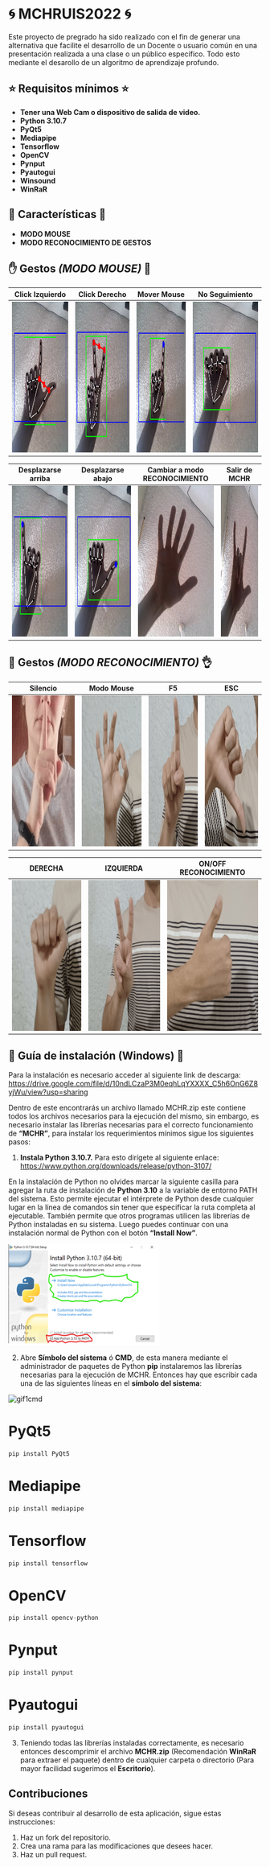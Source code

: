 
# :cyclone: MCHRUIS2022 :cyclone:
Este proyecto de pregrado ha sido realizado con el fin de generar una alternativa que facilite el desarrollo de un Docente o usuario común en una presentación realizada a una clase o un público específico. Todo esto mediante el desarollo de un algoritmo de aprendizaje profundo.

## :star: Requisitos mínimos :star:
*	**Tener una Web Cam o dispositivo de salida de video.**
*	**Python 3.10.7**
*	**PyQt5**
*	**Mediapipe** 
*	**Tensorflow** 
* **OpenCV** 
*	**Pynput** 
*	**Pyautogui** 
*	**Winsound** 
*	**WinRaR**



## :milky_way: Características :milky_way:
* **MODO MOUSE**
* **MODO RECONOCIMIENTO DE GESTOS**

## :hand: Gestos *(MODO MOUSE)* 👊
| Click Izquierdo | Click Derecho | Mover Mouse | No Seguimiento |
| --- | --- | --- | --- |
| <img src="images/click_izquierdo.png" width="300" height="300"> | <img src="images/click_derecho.png" width="300" height="300"> | <img src="images/mover_mouse.png" width="300" height="300"> | <img src="images/no_seguimiento.png" width="300" height="300"> |

| Desplazarse arriba | Desplazarse abajo | Cambiar a modo RECONOCIMIENTO | Salir de MCHR |
| --- | --- | --- | --- |
| <img src="images/up_scroll.png" width="300" height="300"> | <img src="images/down_scroll.png" width="300" height="300"> | <img src="images/cambiar_a _modo_reconocimiento.png" width="300" height="300"> | <img src="images/salir_de_mchr.png" width="300" height="300"> |

## 🤙 Gestos *(MODO RECONOCIMIENTO)* 👌
| Silencio | Modo Mouse | F5 | ESC |
| --- | --- | --- | --- |
| <img src="images/silencio2.png" width="300" height="300"> | <img src="images/OK.png" width="300" height="300"> | <img src="images/ONE.png" width="300" height="300"> | <img src="images/DISLIKE.png" width="300" height="300"> |

| DERECHA | IZQUIERDA | ON/OFF RECONOCIMIENTO |
| --- | --- | --- | 
| <img src="images/FIST.png" width="300" height="300"> | <img src="images/peace.png" width="300" height="300"> | <img src="images/LIKE.png" width="300" height="300"> | 






## 👷 Guía de instalación (Windows) 🔧
Para la instalación es necesario acceder al siguiente link de descarga: https://drive.google.com/file/d/10ndLCzaP3M0eqhLqYXXXX_C5h6OnG6Z8yjWu/view?usp=sharing

Dentro de este encontrarás un archivo llamado MCHR.zip este contiene todos los archivos necesarios para la ejecución del mismo, sin embargo, es necesario instalar las librerías necesarias para el correcto funcionamiento de **“MCHR”**, para instalar los requerimientos mínimos sigue los siguientes pasos:

1. **Instala Python 3.10.7.** Para esto dirígete al siguiente enlace: 
https://www.python.org/downloads/release/python-3107/ 

En la instalación de Python no olvides marcar la siguiente casilla para agregar la ruta de instalación de **Python 3.10** a la variable de entorno PATH del sistema. Esto permite ejecutar el intérprete de Python desde cualquier lugar en la línea de comandos sin tener que especificar la ruta completa al ejecutable. También permite que otros programas utilicen las librerías de Python instaladas en su sistema. Luego puedes continuar con una instalación normal de Python con el botón **“Install Now”**.

<img src="images/pythonsetup.png" width="300" height="200">

2. Abre **Símbolo del sistema** ó **CMD**, de esta manera mediante el administrador de paquetes de Python **pip** instalaremos las librerías necesarias para la ejecución de MCHR. Entonces hay que escribir cada una de las siguientes líneas en el **símbolo del sistema**:


![gif1cmd](images/cmd1.gif)


# PyQt5
```python 
pip install PyQt5
```
# Mediapipe
```python 
pip install mediapipe
```
# Tensorflow
```python 
pip install tensorflow
```
# OpenCV
```python 
pip install opencv-python
```
# Pynput
```python 
pip install pynput
```
# Pyautogui
```python 
pip install pyautogui
```
3. Teniendo todas las librerías instaladas correctamente, es necesario entonces descomprimir el archivo **MCHR.zip** (Recomendación **WinRaR** para extraer el paquete) dentro de cualquier carpeta o directorio (Para mayor facilidad sugerimos el **Escritorio**).





## Contribuciones
Si deseas contribuir al desarrollo de esta aplicación, sigue estas instrucciones:
1. Haz un fork del repositorio.
2. Crea una rama para las modificaciones que desees hacer.
3. Haz un pull request.

